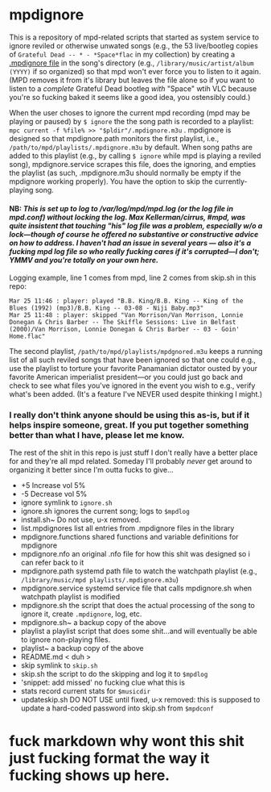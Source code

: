 # mpdignore
This is a repository of mpd-related scripts that started as system service to ignore reviled or otherwise unwated songs (e.g., the 53 live/bootleg copies of `Grateful Dead -- * - *Space*flac` in my collection) by creating a [.mpdignore file](https://mpd.readthedocs.io/en/latest/user.html#the-music-directory-and-the-database:~:text=mpdignore) in the song's directory (e.g., `/library/music/artist/album (YYYY)` if so organized) so that mpd won't ever force you to listen to it again.  (MPD removes it from it's library but leaves the file alone so if you want to listen to a _complete_ Grateful Dead bootleg _with_ "Space" wtih VLC because you're so fucking baked it seems like a good idea, you ostensibly could.)

When the user choses to ignore the current mpd recording (mpd may be playing or paused) by `$ ignore` the the song path is recorded to a playlist: `mpc current -f %file% >> "$pldir"/.mpdignore.m3u` .
mpdignore is designed so that mpdignore.path monitors the first playlist, i.e., `/path/to/mpd/playlists/.mpdignore.m3u` by default.  When song paths are added to this playlist (e.g., by calling `$ ignore` while mpd is playing a reviled song), mpdignore.service scrapes this file, does the ignoring, and empties the playlist (as such, .mpdignore.m3u should normally be empty if the mpdignore working properly).  You have the option to skip the currently-playing song.  

#### NB: *This is set up to log to /var/log/mpd/mpd.log (or the log file in mpd.conf) without locking the log.  Max Kellerman/cirrus, #mpd, was quite insistent that touching "his" log file was a problem, especially w/o a lock—though of course he offered no substantive or constructive advice on how to address.  I haven't had an issue in several years — also it's a fucking mpd log file so who really fucking cares if it's corrupted—I don't; YMMV and you're totally on your own here.*
Logging example, line 1 comes from mpd, line 2 comes from skip.sh in this repo: 
```
Mar 25 11:46 : player: played "B.B. King/B.B. King -- King of the Blues (1992) (mp3)/B.B. King -- 03-08 - Niji Baby.mp3"
Mar 25 11:48 : player: skipped "Van Morrison/Van Morrison, Lonnie Donegan & Chris Barber -- The Skiffle Sessions: Live in Belfast (2000)/Van Morrison, Lonnie Donegan & Chris Barber -- 03 - Goin' Home.flac"
```

The second playlist, `/path/to/mpd/playlists/mpdgnored.m3u` keeps a running list of all such reviled songs that have been ignored so that one could e.g., use the playlist to torture your favorite Panamanian dictator ousted by your favorite American imperialist president—or you could just go back and check to see what files you've ignored in the event you wish to e.g., verify what's been added.  (It's a feature I've NEVER used despite thinking I might.)

### I really don't think anyone should be using this as-is, but if it helps inspire someone, great.  If you put together something better than what I have, please let me know.


The rest of the shit in this repo is just stuff I don't really have a better place for and they're all mpd related.  Someday I'll probably _never_ get around to organizing it better since I'm outta fucks to give...


- +5                       Increase vol 5%
- -5                       Decrease vol 5%
- ignore                   symlink to `ignore.sh`
- ignore.sh                ignores the current song; logs to `$mpdlog`
- install.sh~              Do not use, u-x removed.
- list.mpdignores          list all entries from .mpdignore files in the library
- mpdignore.functions      shared functions and variable definitions for mpdignore
- mpdignore.nfo            an original .nfo file for how this shit was designed so i can refer back to it
- mpdignore.path           systemd path file to watch the watchpath playlist (e.g., `/library/music/mpd playlists/.mpdignore.m3u`)
- mpdignore.service        systemd service file that calls mpdignore.sh when watchpath playlist is modified
- mpdignore.sh             the script that does the actual processing of the song to ignore it, create `.mpdignore`, log, etc.
- mpdignore.sh~            a backup copy of the above
- playlist                 a playlist script that does some shit...and will eventually be able to ignore non-playing files.
- playlist~                a backup copy of the above
- README.md                < duh >
- skip                     symlink to `skip.sh`
- skip.sh                  the script to do the skipping and log it to `$mpdlog`
- 'snippet: add missed'    no fucking clue what this is
- stats                    record current stats for `$musicdir`
- updateskip.sh            DO NOT USE until fixed, u-x removed:  this is supposed to update a hard-coded password into skip.sh from `$mpdconf`



# fuck markdown why wont this shit just fucking format the way it fucking shows up here.

